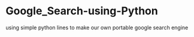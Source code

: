# Google_Search-using-Python
using simple python lines to make our own portable google search engine
